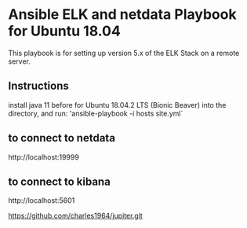 # Ansible ELK and netdata Playbook for Ubuntu 18.04
This playbook is for setting up version 5.x of the ELK Stack on a remote server. 
 ## Instructions
install java 11 before for Ubuntu 18.04.2 LTS (Bionic Beaver)
into the directory, and run:
 'ansible-playbook -i hosts site.yml`
 ## to connect to netdata
 http://localhost:19999
 ## to connect to kibana
 http://localhost:5601

https://github.com/charles1964/jupiter.git
